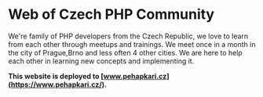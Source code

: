# Web of Czech PHP Community

We're family of PHP developers from the Czech Republic, we love to learn from each other through meetups and trainings.
We meet once in a month in the city of Prague,Brno and less often 4 other cities.
We are here to help each other in learning new concepts and implementing it.

**This website is deployed to [www.pehapkari.cz](https://www.pehapkari.cz/).**
